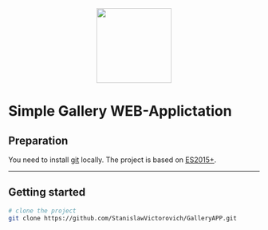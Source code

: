 <div align="center"> 
  <a href="https://github.com/StanislawVictorovich/survey">
    <img width="150" height="150" src="https://cdn1.iconfinder.com/data/icons/survey/500/Questionnaire_dragon-512.png">
  </a>
</div>

# Simple Gallery WEB-Applictation

## Preparation

You need to install [git](https://git-scm.com/) locally. The project is based on [ES2015+](http://es6.ruanyifeng.com/).

---

## Getting started

```bash
# clone the project
git clone https://github.com/StanislawVictorovich/GalleryAPP.git

